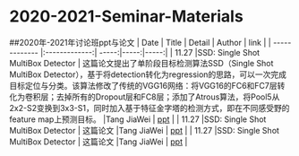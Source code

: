 # 2020-2021-Seminar-Materials
##2020年-2021年讨论班ppt与论文
| Date | Title | Detail | Author | link |
| ------------- |:-------------:| -----:|-----:|-----:|
| 11.27 |SSD: Single Shot MultiBox Detector | 这篇论文提出了单阶段目标检测算法SSD（Single Shot MultiBox Detector），基于将detection转化为regression的思路，可以一次完成目标定位与分类。该算法修改了传统的VGG16网络：将VGG16的FC6和FC7层转化为卷积层；去掉所有的Dropout层和FC8层；添加了Atrous算法，将Pool5从2x2-S2变换到3x3-S1，同时加入基于特征金字塔的检测方式，即在不同感受野的feature map上预测目标。 |Tang JiaWei | [ppt](https://github.com/Tbb-nj/2020-2021-Seminar-Materials/tree/main/20201127) |
| 11.27 |SSD: Single Shot MultiBox Detector | 这篇论文 |Tang JiaWei | [ppt](https://github.com/Tbb-nj/2020-2021-Seminar-Materials/tree/main/20201127) |
| 11.27 |SSD: Single Shot MultiBox Detector | 这篇论文 |Tang JiaWei | [ppt](https://github.com/Tbb-nj/2020-2021-Seminar-Materials/tree/main/20201127) |
